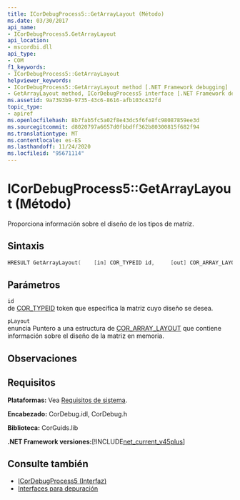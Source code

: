 ```yaml
---
title: ICorDebugProcess5::GetArrayLayout (Método)
ms.date: 03/30/2017
api_name:
- ICorDebugProcess5.GetArrayLayout
api_location:
- mscordbi.dll
api_type:
- COM
f1_keywords:
- ICorDebugProcess5::GetArrayLayout
helpviewer_keywords:
- ICorDebugProcess5::GetArrayLayout method [.NET Framework debugging]
- GetArrayLayout method, ICorDebugProcess5 interface [.NET Framework debugging]
ms.assetid: 9a7393b9-9735-43c6-8616-afb103c432fd
topic_type:
- apiref
ms.openlocfilehash: 8b7fab5fc5a02f8e43dc5f6fe8fc98087859ee3d
ms.sourcegitcommit: d8020797a6657d0fbbdff362b80300815f682f94
ms.translationtype: MT
ms.contentlocale: es-ES
ms.lasthandoff: 11/24/2020
ms.locfileid: "95671114"
---
```

# <a name="icordebugprocess5getarraylayout-method"></a>ICorDebugProcess5::GetArrayLayout (Método)

Proporciona información sobre el diseño de los tipos de matriz.  
  
## <a name="syntax"></a>Sintaxis  
  
```cpp  
HRESULT GetArrayLayout(    [in] COR_TYPEID id,     [out] COR_ARRAY_LAYOUT *pLayout);  
```  
  
## <a name="parameters"></a>Parámetros  

 `id`  
 de [COR_TYPEID](cor-typeid-structure.md) token que especifica la matriz cuyo diseño se desea.  
  
 `pLayout`  
 enuncia Puntero a una estructura de [COR_ARRAY_LAYOUT](cor-array-layout-structure.md) que contiene información sobre el diseño de la matriz en memoria.  
  
## <a name="remarks"></a>Observaciones  
  
## <a name="requirements"></a>Requisitos  

 **Plataformas:** Vea [Requisitos de sistema](../../get-started/system-requirements.md).  
  
 **Encabezado:** CorDebug.idl, CorDebug.h  
  
 **Biblioteca:** CorGuids.lib  
  
 **.NET Framework versiones:**[!INCLUDE[net_current_v45plus](../../../../includes/net-current-v45plus-md.md)]  
  
## <a name="see-also"></a>Consulte también

- [ICorDebugProcess5 (Interfaz)](icordebugprocess5-interface.md)
- [Interfaces para depuración](debugging-interfaces.md)
